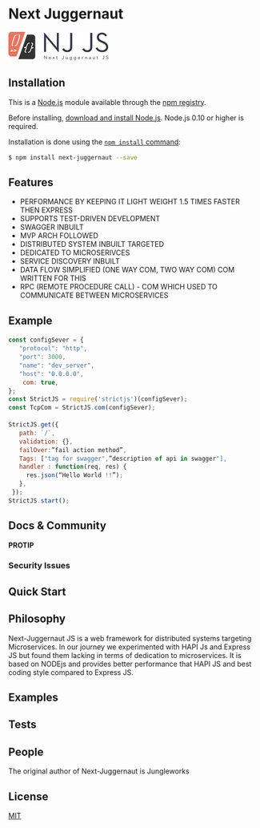 # Next Juggernaut
![NJ Logo](https://raw.githubusercontent.com/Jungle-Works/next-juggernaut/master/images/nj-200x50.png)



## Installation

This is a [Node.js](https://nodejs.org/en/) module available through the
[npm registry](https://www.npmjs.com/).

Before installing, [download and install Node.js](https://nodejs.org/en/download/).
Node.js 0.10 or higher is required.

Installation is done using the
[`npm install` command](https://docs.npmjs.com/getting-started/installing-npm-packages-locally):

```bash
$ npm install next-juggernaut --save
```

## Features

* PERFORMANCE BY KEEPING IT LIGHT WEIGHT 1.5 TIMES FASTER THEN EXPRESS
* SUPPORTS TEST-DRIVEN DEVELOPMENT 
* SWAGGER INBUILT
* MVP ARCH FOLLOWED  
* DISTRIBUTED SYSTEM INBUILT TARGETED 
* DEDICATED TO MICROSERIVCES  
* SERVICE DISCOVERY INBUILT 
* DATA FLOW SIMPLIFIED (ONE WAY COM, TWO WAY COM) COM WRITTEN FOR THIS
* RPC (REMOTE PROCEDURE CALL) - COM WHICH USED TO COMMUNICATE BETWEEN MICROSERVICES

## Example

```js
const configSever = {
   "protocol": "http",
   "port": 3000,
   "name": "dev_server",
   "host": "0.0.0.0",
    com: true,
};
const StrictJS = require('strictjs')(configSever);
const TcpCom = StrictJS.com(configSever);

StrictJS.get({
   path: `/`,
   validation: {},
   failOver:”fail action method”,
   Tags: ["tag for swagger",”description of api in swagger"],
   handler : function(req, res) {
     res.json(“Hello World !!”);
   },
 });
StrictJS.start();

```


## Docs & Community

 

**PROTIP** 

### Security Issues



## Quick Start


## Philosophy

Next-Juggernaut JS is a web framework for distributed systems targeting Microservices. In our journey we experimented with HAPI Js and Express JS but found them lacking in terms of dedication to microservices. It is based on NODEjs and provides better performance that HAPI JS and best coding style compared to Express JS.

## Examples

## Tests


## People

The original author of Next-Juggernaut is Jungleworks

## License

[MIT](LICENSE)



